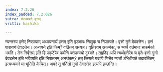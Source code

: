 ```yaml
---
index: 7.2.26
index_padded: 7.2.026
sutra: णेरध्ययने वृत्तम्
vritti: kashika

---
```

ण्यन्तस्य वृत्तेर् निष्ठायाम् अध्ययनार्थे वृत्तम् इति इडभावः णिलुक् च निपात्यते। वृत्तो गुणे देवदत्तेन। वृत्तं पारायणं देवदत्तेन। अध्ययने इति किम्? वर्तितम् अन्यत्र। वृतिरयम् अकर्मकः, स ण्यर्थे वर्तमानः सकर्मको भवति। तेन निर्वृत्तम् इति हि प्रकृटेरेव कर्मणि क्तप्रत्ययो दृश्यते। तद्वदिह अपि ण्यर्थवृत्तेरेव च वृतेः वृत्तो गुणो देवदत्तेन इति भविष्यति इति निपातनम् अनर्थकम्? तत् क्रियते यदापि णिचैव ण्यर्थो ऽभिधीयते तदावर्तितम् इत्यध्ययने मा भूतिति केचित्। अपरे तु वर्तितो गुणो देवदत्तेन इत्यपि इच्छन्ति।